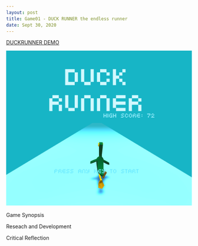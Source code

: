 ```yaml
---
layout: post
title: Game01 - DUCK RUNNER the endless runner
date: Sept 30, 2020
--- 
```


[DUCKRUNNER DEMO](https://squidliquid224.itch.io/duck-runner?secret=FrHcfpWNsrENGPngEzPgDO3Pio)

<img src="../images/duck_runner.png" alt="DUCKRUNNER">

Game Synopsis  
  
Reseach and Development  
  
Critical Reflection  